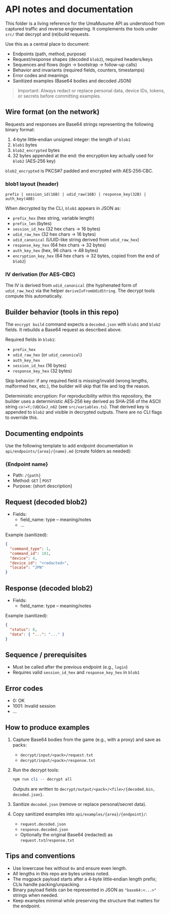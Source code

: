 # API notes and documentation

This folder is a living reference for the UmaMusume API as understood from captured traffic and reverse engineering. It complements the tools under `src/` that decrypt and (re)build requests.

Use this as a central place to document:

- Endpoints (path, method, purpose)
- Request/response shapes (decoded `blob2`), required headers/keys
- Sequences and flows (login → bootstrap → follow-up calls)
- Behavior and invariants (required fields, counters, timestamps)
- Error codes and meanings
- Sanitized examples (Base64 bodies and decoded JSON)

> Important: Always redact or replace personal data, device IDs, tokens, or secrets before committing examples.

## Wire format (on the network)

Requests and responses are Base64 strings representing the following binary format:

1. 4‑byte little‑endian unsigned integer: the length of `blob1`
2. `blob1` bytes
3. `blob2_encrypted` bytes
4. 32 bytes appended at the end: the encryption key actually used for `blob2` (AES‑256 key)

`blob2_encrypted` is PKCS#7 padded and encrypted with AES‑256‑CBC.

### blob1 layout (header)

```text
prefix | session_id(16B) | udid_raw(16B) | response_key(32B) | auth_key(48B)
```

When decrypted by the CLI, `blob1` appears in JSON as:

- `prefix_hex` (hex string, variable length)
- `prefix_len` (bytes)
- `session_id_hex` (32 hex chars → 16 bytes)
- `udid_raw_hex` (32 hex chars → 16 bytes)
- `udid_canonical` (UUID-like string derived from `udid_raw_hex`)
- `response_key_hex` (64 hex chars → 32 bytes)
- `auth_key_hex` (hex, 96 chars → 48 bytes)
- `encryption_key_hex` (64 hex chars → 32 bytes, copied from the end of `blob2`)

### IV derivation (for AES‑CBC)

The IV is derived from `udid_canonical` (the hyphenated form of `udid_raw_hex`) via the helper `deriveIvFromUdidString`. The decrypt tools compute this automatically.

## Builder behavior (tools in this repo)

The `encrypt build` command expects a `decoded.json` with `blob1` and `blob2` fields. It rebuilds a Base64 request as described above.

Required fields in `blob1`:

- `prefix_hex`
- `udid_raw_hex` (or `udid_canonical`)
- `auth_key_hex`
- `session_id_hex` (16 bytes)
- `response_key_hex` (32 bytes)

Skip behavior: if any required field is missing/invalid (wrong lengths, malformed hex, etc.), the builder will skip that file and log the reason.

Deterministic encryption: For reproducibility within this repository, the builder uses a deterministic AES‑256 key derived as SHA‑256 of the ASCII string `co!=Y;(UQCGxJ_n82` (see `src/variables.ts`). That derived key is appended to `blob2` and visible in decrypted outputs. There are no CLI flags to override this.

## Documenting endpoints

Use the following template to add endpoint documentation in `api/endpoints/{area}/{name}.md` (create folders as needed):

### {Endpoint name}

- Path: `/{path}`
- Method: `GET` | `POST`
- Purpose: {short description}

## Request (decoded blob2)

- Fields:
  - field_name: type – meaning/notes
  - ...

Example (sanitized):

```json
{
  "command_type": 1,
  "command_id": 101,
  "device": 4,
  "device_id": "<redacted>",
  "locale": "JPN"
}
```

## Response (decoded blob2)

- Fields:
  - field_name: type – meaning/notes

Example (sanitized):

```json
{
  "status": 0,
  "data": { "...": "..." }
}
```

## Sequence / prerequisites

- Must be called after the previous endpoint (e.g., `login`)
- Requires valid `session_id_hex` and `response_key_hex` in `blob1`

## Error codes

- 0: OK
- 1001: Invalid session
- ...

## How to produce examples

1. Capture Base64 bodies from the game (e.g., with a proxy) and save as packs:
   - `decrypt/input/<pack>/request.txt`
   - `decrypt/input/<pack>/response.txt`
2. Run the decrypt tools:

   ```powershell
   npm run cli -- decrypt all
   ```

   Outputs are written to `decrypt/output/<pack>/<file>/{decoded.bin, decoded.json}`.

3. Sanitize `decoded.json` (remove or replace personal/secret data).
4. Copy sanitized examples into `api/examples/{area}/{endpoint}/`:
   - `request.decoded.json`
   - `response.decoded.json`
   - Optionally the original Base64 (redacted) as `request.txt`/`response.txt`

## Tips and conventions

- Use lowercase hex without `0x` and ensure even length.
- All lengths in this repo are bytes unless noted.
- The msgpack payload starts after a 4‑byte little‑endian length prefix; CLIs handle packing/unpacking.
- Binary payload fields can be represented in JSON as `"base64:<...>"` strings when needed.
- Keep examples minimal while preserving the structure that matters for the endpoint.
